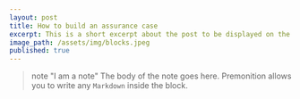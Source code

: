 ```yaml
---
layout: post
title: How to build an assurance case
excerpt: This is a short excerpt about the post to be displayed on the post summary page.
image_path: /assets/img/blocks.jpeg
published: true
---
```


> note "I am a note"
> The body of the note goes here. Premonition allows you to write any `Markdown` inside the block.
